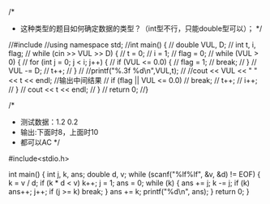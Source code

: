 /*
* 这种类型的题目如何确定数据的类型？（int型不行，只能double型可以）；
*/

//#include <iostream>
//using namespace std;
//int main() {
//    double VUL, D;
//    int t, i, flag;
//    while (cin >> VUL >> D) {
//        t = 0;
//        i = 1;
//        flag = 0;
//        while (VUL > 0) {
//            for (int j = 0; j < i; j++) {
//                if (VUL <= 0.0) {
//                    flag = 1;
//                    break;
//                }
//                VUL -= D;
//                t++;
//            }
//            //printf("%.3f   %d\n",VUL,t);
//            //cout << VUL << " " << t << endl;  //输出中间结果
//            if (flag || VUL <= 0.0)
//                break;
//            t++;
//            i++;
//        }
//        cout << t << endl;
//    }
//    return 0;
//}

/*
 * 测试数据：1.2 0.2
 *  输出:下面时8，上面时10
 *  都可以AC
 */

#include<stdio.h>

int main() {
    int  j, k, ans;
    double d, v;
    while (scanf("%lf%lf", &v, &d) != EOF) {
        k = v / d;
        if (k * d < v) k++;
        j = 1;
        ans = 0;
        while (k) {
            ans += j;
            k -= j;
            if (k) ans++;
            j++;
            if (j >= k) break;
        }
        ans += k;
        printf("%d\n", ans);
    }
    return 0;
}

